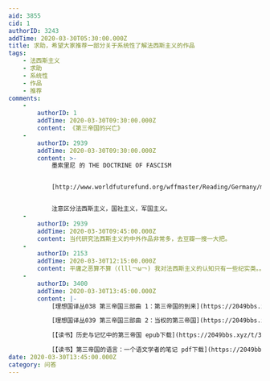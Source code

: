 ```yaml
---
aid: 3855
cid: 1
authorID: 3243
addTime: 2020-03-30T05:30:00.000Z
title: 求助，希望大家推荐一部分关于系统性了解法西斯主义的作品
tags:
    - 法西斯主义
    - 求助
    - 系统性
    - 作品
    - 推荐
comments:
    -
        authorID: 1
        addTime: 2020-03-30T09:30:00.000Z
        content: 《第三帝国的兴亡》
    -
        authorID: 2939
        addTime: 2020-03-30T09:30:00.000Z
        content: >-
            墨索里尼 的 THE DOCTRINE OF FASCISM


            [http://www.worldfuturefund.org/wffmaster/Reading/Germany/mussolini.htm](http://www.worldfuturefund.org/wffmaster/Reading/Germany/mussolini.htm)


            注意区分法西斯主义，国社主义，军国主义。
    -
        authorID: 2939
        addTime: 2020-03-30T09:45:00.000Z
        content: 当代研究法西斯主义的中外作品非常多，去豆瓣一搜一大把。
    -
        authorID: 2153
        addTime: 2020-03-30T12:15:00.000Z
        content: 平庸之恶算不算（(lll￢ω￢) 我对法西斯主义的认知只有一些纪实类。。。什么奥斯维辛啦战争回忆录啦那种的……
    -
        authorID: 3400
        addTime: 2020-03-30T13:45:00.000Z
        content: |-
            [理想国译丛038 第三帝国三部曲 1：第三帝国的到来](https://2049bbs.xyz/t/3266)

            [理想国译丛039 第三帝国三部曲 2：当权的第三帝国](https://2049bbs.xyz/t/3447)

            [【读书】历史与记忆中的第三帝国 epub下载](https://2049bbs.xyz/t/3734)

            [【读书】第三帝国的语言：一个语文学者的笔记 pdf下载](https://2049bbs.xyz/t/3735)
date: 2020-03-30T13:45:00.000Z
category: 问答
---
```




